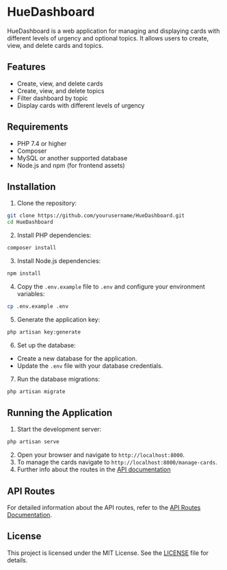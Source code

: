# HueDashboard

HueDashboard is a web application for managing and displaying cards with different levels of urgency and optional topics. It allows users to create, view, and delete cards and topics.

## Features

- Create, view, and delete cards
- Create, view, and delete topics
- Filter dashboard by topic
- Display cards with different levels of urgency

## Requirements

- PHP 7.4 or higher
- Composer
- MySQL or another supported database
- Node.js and npm (for frontend assets)

## Installation

1. Clone the repository:

```sh
git clone https://github.com/yourusername/HueDashboard.git
cd HueDashboard
```

2. Install PHP dependencies:

```sh
composer install
```

3. Install Node.js dependencies:

```sh
npm install
```

4. Copy the `.env.example` file to `.env` and configure your environment variables:

```sh
cp .env.example .env
```

5. Generate the application key:

```sh
php artisan key:generate
```

6. Set up the database:

- Create a new database for the application.
- Update the `.env` file with your database credentials.

7. Run the database migrations:

```sh
php artisan migrate
```

## Running the Application

1. Start the development server:

```sh
php artisan serve
```

2. Open your browser and navigate to `http://localhost:8000`.
3. To manage the cards navigate to `http://localhost:8000/manage-cards`.
4. Further info about the routes in the [API documentation](docs/routes.md)

## API Routes

For detailed information about the API routes, refer to the [API Routes Documentation](docs/routes.md).

## License

This project is licensed under the MIT License. See the [LICENSE](LICENSE) file for details.
